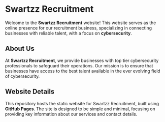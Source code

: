# Swartzz Recruitment
Welcome to the **Swartzz Recruitment** website! This website serves as the online presence for our recruitment business, specializing in connecting businesses with reliable talent, with a focus on **cybersecurity**.

## About Us

At **Swartzz Recruitment**, we provide businesses with top tier cybersecurity professionals to safeguard their operations. Our mission is to ensure that businesses have access to the best talent available in the ever evolving field of cybersecurity.

## Website Details

This repository hosts the static website for Swartzz Recruitment, built using **GitHub Pages**. The site is designed to be simple and minimal, focusing on providing key information about our services and contact details.
